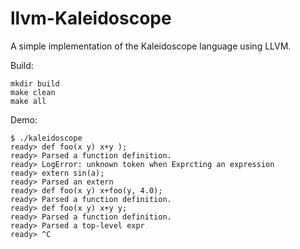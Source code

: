 # llvm-Kaleidoscope

A simple implementation of the Kaleidoscope language using LLVM.

Build:
```shell
mkdir build
make clean
make all
```

Demo:
```shell
$ ./kaleidoscope
ready> def foo(x y) x+y );
ready> Parsed a function definition.
ready> LogError: unknown token when Exprcting an expression
ready> extern sin(a);
ready> Parsed an extern
ready> def foo(x y) x+foo(y, 4.0);
ready> Parsed a function definition.
ready> def foo(x y) x+y y;
ready> Parsed a function definition.
ready> Parsed a top-level expr
ready> ^C
```